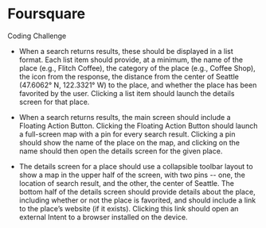 # Foursquare
Coding Challenge

- When a search returns results, these should be displayed in a list format. Each list item should provide, at a minimum, the name of the place (e.g., Flitch Coffee), the category of the place (e.g., Coffee Shop), the icon from the response, the distance from the center of Seattle (47.6062° N, 122.3321° W) to the place, and whether the place has been favorited by the user. Clicking a list item should launch the details screen for that place.

- When a search returns results, the main screen should include a Floating Action Button. Clicking the Floating Action Button should launch a full-screen map with a pin for every search result. Clicking a pin should show the name of the place on the map, and clicking on the name should then open the details screen for the given place.

- The details screen for a place should use a collapsible toolbar layout to show a map in the upper half of the screen, with two pins -- one, the location of search result, and the other, the center of Seattle. The bottom half of the details screen should provide details about the place, including whether or not the place is favorited, and should include a link to the place’s website (if it exists). Clicking this link should open an external Intent to a browser installed on the device.
